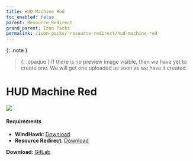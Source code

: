 ```yaml
---
title: HUD Machine Red
toc_enabled: false
parent: Resource Redirect
grand_parent: Icon Packs
permalink: /icon-packs/-resource-redirect/hud-machine-red
---
```


{: .note }
> {: .opaque }
> If there is no preview image visible, then we have yet to create one. We will get one uploaded as soon as we have it created.

HUD Machine Red
===========================

![][Preview]

#### Requirements

*   **WindHawk**: [Download][WindHawk]
*   **Resource Redirect**: [Download][ResourceRedirect]

**Download**: [GitLab][GitLab]

<!-- ///////////////////////////////////////////////////////////////////////////////////////////////////////////////////////////////////////////////////// -->

[Preview]: https://gitlab.com/the-back-room/resource-redirect/-/tree/main/icon-packs/HUD-Machine-Red/Extras/Preview.bmp 

[GitLab]: https://gitlab.com/the-back-room/resource-redirect/-/tree/main/icon-packs/HUD-Machine-Red

[WindHawk]: https://windhawk.net/
[ResourceRedirect]: https://windhawk.net/mods/icon-resource-redirect

<!-- ///////////////////////////////////////////////////////////////////////////////////////////////////////////////////////////////////////////////////// -->
